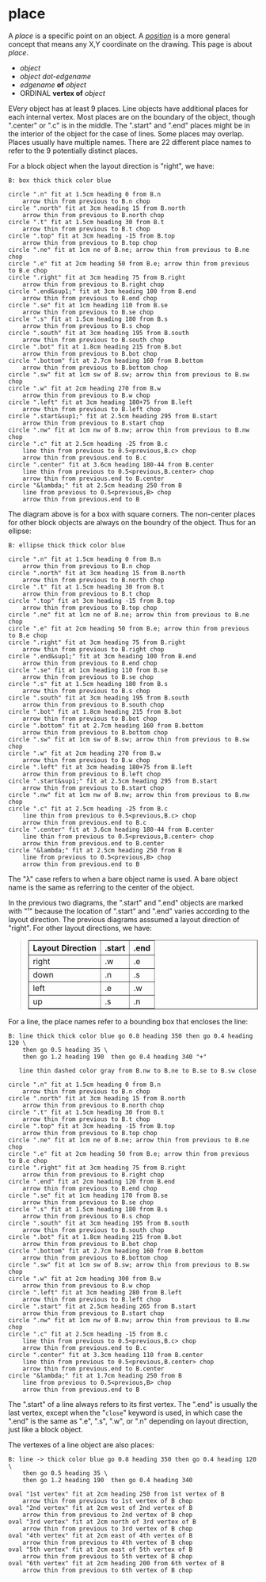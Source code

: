 # place

A *place* is a specific point on an object.
A *[position](./position.md)* is a more general concept that means
any X,Y coordinate on the drawing.  This page is about *place*.

  *  *object*
  *  *object* *dot-edgename*
  *  *edgename* **of** *object*
  *  ORDINAL **vertex of** *object*

EVery object has at least 9 places.  Line objects have additional
places for each internal vertex.   Most places are on the boundary
of the object, though ".center" or ".c" is in the middle.  The
".start" and ".end" places might be in the interior of the object
for the case of lines.
Some places may overlap.
Places usually have multiple names.
There are 22 different place names to refer to the 9 potentially
distinct places.

For a block object when the layout direction is "right", we have:

~~~ pikchr
B: box thick thick color blue

circle ".n" fit at 1.5cm heading 0 from B.n
    arrow thin from previous to B.n chop
circle ".north" fit at 3cm heading 15 from B.north
    arrow thin from previous to B.north chop
circle ".t" fit at 1.5cm heading 30 from B.t
    arrow thin from previous to B.t chop
circle ".top" fit at 3cm heading -15 from B.top
    arrow thin from previous to B.top chop
circle ".ne" fit at 1cm ne of B.ne; arrow thin from previous to B.ne chop
circle ".e" fit at 2cm heading 50 from B.e; arrow thin from previous to B.e chop
circle ".right" fit at 3cm heading 75 from B.right
    arrow thin from previous to B.right chop
circle ".end&sup1;" fit at 3cm heading 100 from B.end
    arrow thin from previous to B.end chop
circle ".se" fit at 1cm heading 110 from B.se
    arrow thin from previous to B.se chop
circle ".s" fit at 1.5cm heading 180 from B.s
    arrow thin from previous to B.s chop
circle ".south" fit at 3cm heading 195 from B.south
    arrow thin from previous to B.south chop
circle ".bot" fit at 1.8cm heading 215 from B.bot
    arrow thin from previous to B.bot chop
circle ".bottom" fit at 2.7cm heading 160 from B.bottom
    arrow thin from previous to B.bottom chop
circle ".sw" fit at 1cm sw of B.sw; arrow thin from previous to B.sw chop
circle ".w" fit at 2cm heading 270 from B.w
    arrow thin from previous to B.w chop
circle ".left" fit at 3cm heading 180+75 from B.left
    arrow thin from previous to B.left chop
circle ".start&sup1;" fit at 2.5cm heading 295 from B.start
    arrow thin from previous to B.start chop
circle ".nw" fit at 1cm nw of B.nw; arrow thin from previous to B.nw chop
circle ".c" fit at 2.5cm heading -25 from B.c
    line thin from previous to 0.5<previous,B.c> chop
    arrow thin from previous.end to B.c
circle ".center" fit at 3.6cm heading 180-44 from B.center
    line thin from previous to 0.5<previous,B.center> chop
    arrow thin from previous.end to B.center
circle "&lambda;" fit at 2.5cm heading 250 from B
    line from previous to 0.5<previous,B> chop
    arrow thin from previous.end to B
~~~

The diagram above is for a box with square corners.  The non-center
places for other block objects are always on the boundry of the
object.  Thus for an ellipse:

~~~ pikchr
B: ellipse thick thick color blue

circle ".n" fit at 1.5cm heading 0 from B.n
    arrow thin from previous to B.n chop
circle ".north" fit at 3cm heading 15 from B.north
    arrow thin from previous to B.north chop
circle ".t" fit at 1.5cm heading 30 from B.t
    arrow thin from previous to B.t chop
circle ".top" fit at 3cm heading -15 from B.top
    arrow thin from previous to B.top chop
circle ".ne" fit at 1cm ne of B.ne; arrow thin from previous to B.ne chop
circle ".e" fit at 2cm heading 50 from B.e; arrow thin from previous to B.e chop
circle ".right" fit at 3cm heading 75 from B.right
    arrow thin from previous to B.right chop
circle ".end&sup1;" fit at 3cm heading 100 from B.end
    arrow thin from previous to B.end chop
circle ".se" fit at 1cm heading 110 from B.se
    arrow thin from previous to B.se chop
circle ".s" fit at 1.5cm heading 180 from B.s
    arrow thin from previous to B.s chop
circle ".south" fit at 3cm heading 195 from B.south
    arrow thin from previous to B.south chop
circle ".bot" fit at 1.8cm heading 215 from B.bot
    arrow thin from previous to B.bot chop
circle ".bottom" fit at 2.7cm heading 160 from B.bottom
    arrow thin from previous to B.bottom chop
circle ".sw" fit at 1cm sw of B.sw; arrow thin from previous to B.sw chop
circle ".w" fit at 2cm heading 270 from B.w
    arrow thin from previous to B.w chop
circle ".left" fit at 3cm heading 180+75 from B.left
    arrow thin from previous to B.left chop
circle ".start&sup1;" fit at 2.5cm heading 295 from B.start
    arrow thin from previous to B.start chop
circle ".nw" fit at 1cm nw of B.nw; arrow thin from previous to B.nw chop
circle ".c" fit at 2.5cm heading -25 from B.c
    line thin from previous to 0.5<previous,B.c> chop
    arrow thin from previous.end to B.c
circle ".center" fit at 3.6cm heading 180-44 from B.center
    line thin from previous to 0.5<previous,B.center> chop
    arrow thin from previous.end to B.center
circle "&lambda;" fit at 2.5cm heading 250 from B
    line from previous to 0.5<previous,B> chop
    arrow thin from previous.end to B
~~~

The "&lambda;" case refers to when a bare object name is used.
A bare object name is the same as referring to the center of
the object.

In the previous two diagrams, the ".start" and ".end" objects
are marked with "&sup1;" because
the location of ".start" and ".end" varies 
according to the layout direction.  The previous diagrams asssumed
a layout direction of "right".  For other layout directions, we have:

<blockquote>
<table border="1" cellpadding="10px" cellspacing="0">
<tr><th>Layout Direction<th>.start<th>.end
<tr><td>right<td>.w<td>.e
<tr><td>down<td>.n<td>.s
<tr><td>left<td>.e<td>.w
<tr><td>up<td>.s<td>.n
</table></blockquote>

For a line, the place names refer to a bounding box that
encloses the line:

~~~ pikchr
B: line thick thick color blue go 0.8 heading 350 then go 0.4 heading 120 \
    then go 0.5 heading 35 \
    then go 1.2 heading 190  then go 0.4 heading 340 "+"

   line thin dashed color gray from B.nw to B.ne to B.se to B.sw close

circle ".n" fit at 1.5cm heading 0 from B.n
    arrow thin from previous to B.n chop
circle ".north" fit at 3cm heading 15 from B.north
    arrow thin from previous to B.north chop
circle ".t" fit at 1.5cm heading 30 from B.t
    arrow thin from previous to B.t chop
circle ".top" fit at 3cm heading -15 from B.top
    arrow thin from previous to B.top chop
circle ".ne" fit at 1cm ne of B.ne; arrow thin from previous to B.ne chop
circle ".e" fit at 2cm heading 50 from B.e; arrow thin from previous to B.e chop
circle ".right" fit at 3cm heading 75 from B.right
    arrow thin from previous to B.right chop
circle ".end" fit at 2cm heading 120 from B.end
    arrow thin from previous to B.end chop
circle ".se" fit at 1cm heading 170 from B.se
    arrow thin from previous to B.se chop
circle ".s" fit at 1.5cm heading 180 from B.s
    arrow thin from previous to B.s chop
circle ".south" fit at 3cm heading 195 from B.south
    arrow thin from previous to B.south chop
circle ".bot" fit at 1.8cm heading 215 from B.bot
    arrow thin from previous to B.bot chop
circle ".bottom" fit at 2.7cm heading 160 from B.bottom
    arrow thin from previous to B.bottom chop
circle ".sw" fit at 1cm sw of B.sw; arrow thin from previous to B.sw chop
circle ".w" fit at 2cm heading 300 from B.w
    arrow thin from previous to B.w chop
circle ".left" fit at 3cm heading 280 from B.left
    arrow thin from previous to B.left chop
circle ".start" fit at 2.5cm heading 265 from B.start
    arrow thin from previous to B.start chop
circle ".nw" fit at 1cm nw of B.nw; arrow thin from previous to B.nw chop
circle ".c" fit at 2.5cm heading -15 from B.c
    line thin from previous to 0.5<previous,B.c> chop
    arrow thin from previous.end to B.c
circle ".center" fit at 3.3cm heading 110 from B.center
    line thin from previous to 0.5<previous,B.center> chop
    arrow thin from previous.end to B.center
circle "&lambda;" fit at 1.7cm heading 250 from B
    line from previous to 0.5<previous,B> chop
    arrow thin from previous.end to B
~~~

The ".start" of a line always refers to its first vertex.
The ".end" is usually the last vertex, except when the "`close`"
keyword is used, in which case the ".end" is the same as
".e", ".s", ".w", or ".n" depending on layout direction,
just like a block object.

The vertexes of a line object are also places:

~~~ pikchr
B: line -> thick color blue go 0.8 heading 350 then go 0.4 heading 120 \
    then go 0.5 heading 35 \
    then go 1.2 heading 190  then go 0.4 heading 340

oval "1st vertex" fit at 2cm heading 250 from 1st vertex of B
    arrow thin from previous to 1st vertex of B chop
oval "2nd vertex" fit at 2cm west of 2nd vertex of B
    arrow thin from previous to 2nd vertex of B chop
oval "3rd vertex" fit at 2cm north of 3rd vertex of B
    arrow thin from previous to 3rd vertex of B chop
oval "4th vertex" fit at 2cm east of 4th vertex of B
    arrow thin from previous to 4th vertex of B chop
oval "5th vertex" fit at 2cm east of 5th vertex of B
    arrow thin from previous to 5th vertex of B chop
oval "6th vertex" fit at 2cm heading 200 from 6th vertex of B
    arrow thin from previous to 6th vertex of B chop
~~~
